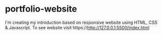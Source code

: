# portfolio-website
I'm creating my introduction based on responsive website using HTML, CSS & Javascript. To see website visit https://http://127.0.0.1:5500/index.html 
